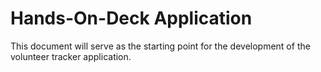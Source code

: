 # Hands-On-Deck Application

This document will serve as the starting point for the development of the volunteer tracker application.
